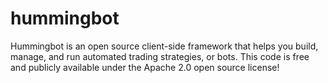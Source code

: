 # hummingbot
Hummingbot is an open source client-side framework that helps you build, manage, and run automated trading strategies, or bots. This code is free and publicly available under the Apache 2.0 open source license!
